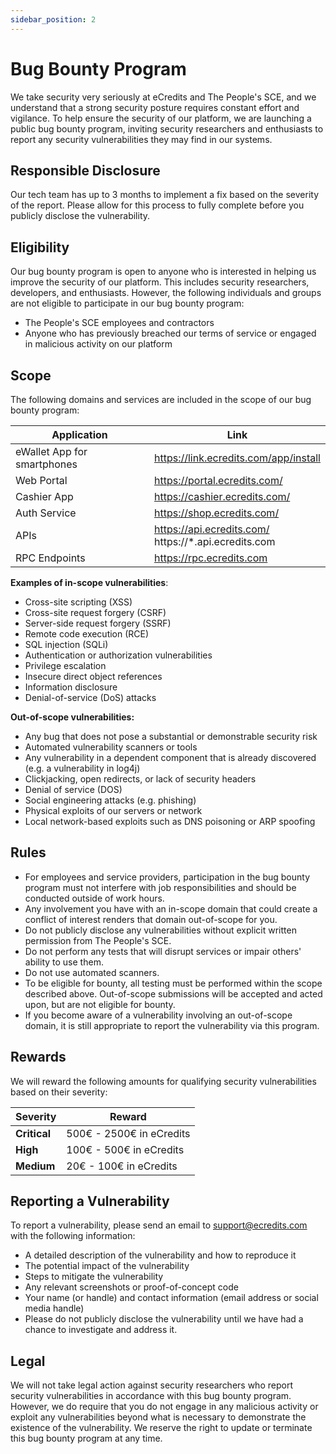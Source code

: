 ```yaml
---
sidebar_position: 2
---
```

# Bug Bounty Program

We take security very seriously at eCredits and The People's SCE, and we understand that a strong security posture requires constant effort and vigilance. To help ensure the security of our platform, we are launching a public bug bounty program, inviting security researchers and enthusiasts to report any security vulnerabilities they may find in our systems.

## Responsible Disclosure

Our tech team has up to 3 months to implement a fix based on the severity of the report. Please allow for this process to fully complete before you publicly disclose the vulnerability.

## Eligibility

Our bug bounty program is open to anyone who is interested in helping us improve the security of our platform. This includes security researchers, developers, and enthusiasts.
However, the following individuals and groups are not eligible to participate in our bug bounty program:
- The People's SCE employees and contractors
- Anyone who has previously breached our terms of service or engaged in malicious activity on our platform

## Scope

The following domains and services are included in the scope of our bug bounty program:

<table>
<thead>
<tr><th>Application</th><th>Link</th></tr>
</thead>
<tbody>
<tr><td>eWallet App for smartphones</td><td><a href="https://link.ecredits.com/app/install">https://link.ecredits.com/app/install</a></td></tr>
<tr><td>Web Portal</td><td><a href="https://portal.ecredits.com/">https://portal.ecredits.com/</a></td></tr>
<tr><td>Cashier App</td><td><a href="https://cashier.ecredits.com/">https://cashier.ecredits.com/</a></td></tr>
<tr><td>Auth Service</td><td><a href="https://shop.ecredits.com/">https://shop.ecredits.com/</a></td></tr>
<tr><td>APIs</td><td><a href="https://api.ecredits.com/">https://api.ecredits.com/</a> <br />https://*.api.ecredits.com</td></tr>
<tr><td>RPC Endpoints</td><td><a href="https://rpc.ecredits.com">https://rpc.ecredits.com</a></td></tr>
</tbody>
</table>

**Examples of in-scope vulnerabilities**:
- Cross-site scripting (XSS)
- Cross-site request forgery (CSRF)
- Server-side request forgery (SSRF)
- Remote code execution (RCE)
- SQL injection (SQLi)
- Authentication or authorization vulnerabilities
- Privilege escalation
- Insecure direct object references
- Information disclosure
- Denial-of-service (DoS) attacks

**Out-of-scope vulnerabilities:**
- Any bug that does not pose a substantial or demonstrable security risk
- Automated vulnerability scanners or tools
- Any vulnerability in a dependent component that is already discovered (e.g. a vulnerability in log4j)
- Clickjacking, open redirects, or lack of security headers
- Denial of service (DOS)
- Social engineering attacks (e.g. phishing)
- Physical exploits of our servers or network
- Local network-based exploits such as DNS poisoning or ARP spoofing

## Rules

- For employees and service providers, participation in the bug bounty program must not interfere with job responsibilities and should be conducted outside of work hours.
- Any involvement you have with an in-scope domain that could create a conflict of interest renders that domain out-of-scope for you.
- Do not publicly disclose any vulnerabilities without explicit written permission from The People's SCE.
- Do not perform any tests that will disrupt services or impair others' ability to use them.
- Do not use automated scanners.
- To be eligible for bounty, all testing must be performed within the scope described above. Out-of-scope submissions will be accepted and acted upon, but are not eligible for bounty.
- If you become aware of a vulnerability involving an out-of-scope domain, it is still appropriate to report the vulnerability via this program.

## Rewards

We will reward the following amounts for qualifying security vulnerabilities based on their severity:

| Severity     | Reward                   |
|--------------|--------------------------|
| **Critical** | 500€ - 2500€ in eCredits |
| **High**     | 100€ - 500€ in eCredits  |
| **Medium**   | 20€ - 100€ in eCredits   |

## Reporting a Vulnerability

To report a vulnerability, please send an email to <support@ecredits.com> with the following information:

- A detailed description of the vulnerability and how to reproduce it
- The potential impact of the vulnerability
- Steps to mitigate the vulnerability
- Any relevant screenshots or proof-of-concept code
- Your name (or handle) and contact information (email address or social media handle)
- Please do not publicly disclose the vulnerability until we have had a chance to investigate and address it.

## Legal

We will not take legal action against security researchers who report security vulnerabilities in accordance with this bug bounty program.
However, we do require that you do not engage in any malicious activity or exploit any vulnerabilities beyond what is necessary to demonstrate the existence of the vulnerability.
We reserve the right to update or terminate this bug bounty program at any time.